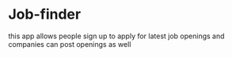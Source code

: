# Job-finder
this app allows people sign up to apply for latest job openings and companies can post openings as well
